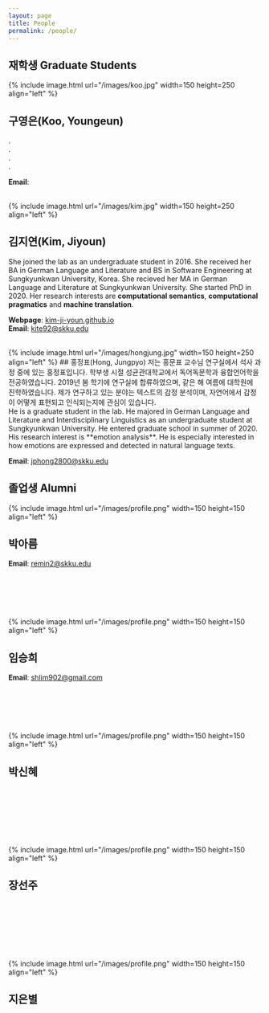```yaml
---
layout: page
title: People
permalink: /people/
---
```


## 재학생 Graduate Students

{% include image.html url="/images/koo.jpg" width=150 height=250 align="left" %}
## 구영은(Koo, Youngeun)
.   
.   
.   
.    

**Email**: 


<br />
{% include image.html url="/images/kim.jpg" width=150 height=250 align="left" %}

## 김지연(Kim, Jiyoun)
She joined the lab as an undergraduate student in 2016. She received her BA in German Language and Literature and BS in Software Engineering at Sungkyunkwan University, Korea. She recieved her MA in German Language and Literature at Sungkyunkwan University. She started PhD in 2020. Her research interests are **computational semantics**, **computational pragmatics** and **machine translation**. 

**Webpage**: [kim-ji-youn.github.io](http://kim-ji-youn.github.io)     
**Email**: <kite92@skku.edu>


<br />
{% include image.html url="/images/hongjung.jpg" width=150 height=250 align="left" %}
## 홍정표(Hong, Jungpyo)
저는 홍문표 교수님 연구실에서 석사 과정 중에 있는 홍정표입니다. 학부생 시절 성균관대학교에서 독어독문학과 융합언어학을 전공하였습니다. 2019년 봄 학기에 연구실에 합류하였으며, 같은 해 여름에 대학원에 진학하였습니다. 제가 연구하고 있는 분야는 텍스트의 감정 분석이며, 자연어에서 감정이 어떻게 표현되고 인식되는지에 관심이 있습니다.
<br/>
He is a graduate student in the lab. He majored in German Language and Literature and Interdisciplinary Linguistics as an undergraduate student at Sungkyunkwan University. He entered graduate school in summer of 2020. His research interest is **emotion analysis**. He is especially interested in how emotions are expressed and detected in natural language texts.

**Email**: <jphong2800@skku.edu>

## 졸업생 Alumni
{% include image.html url="/images/profile.png" width=150 height=150 align="left" %}

## 박아름
**Email**: <remin2@skku.edu>
<br />
<br />
<br />
<br />
<br />
<br />

{% include image.html url="/images/profile.png" width=150 height=150 align="left" %}

## 임승희 
**Email**: <shlim902@gmail.com>
<br />
<br />
<br />
<br />
<br />
<br />

{% include image.html url="/images/profile.png" width=150 height=150 align="left" %}
## 박신혜
<br />
<br />
<br />
<br />
<br />
<br />

{% include image.html url="/images/profile.png" width=150 height=150 align="left" %}
## 장선주
<br />
<br />
<br />
<br />
<br />
<br />

{% include image.html url="/images/profile.png" width=150 height=150 align="left" %}
## 지은별

